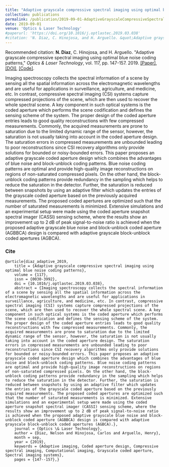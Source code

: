 ```yaml
---
title: "Adaptive grayscale compressive spectral imaging using optimal blue noise coding patterns"
collection: publications
permalink: /publication/2019-09-01-AdaptiveGrayscaleCompressiveSpectral
date: 2019-09-01
venue: 'Optics & Laser Technology'
#paperurl: 'https://doi.org/10.1016/j.optlastec.2019.03.038'
#citation: 'N. Diaz, C. Hinojosa, and H. Arguello. &quot;Adaptive grayscale compressive spectral imaging using optimal blue noise coding patterns.&quot; <i>Optics & Laser Technology</i>. vol. 117, pp. 147-157. 2019.'
---
```

Recommended citation: **N. Diaz**, C. Hinojosa, and H. Arguello. "Adaptive grayscale compressive spectral imaging using optimal blue noise coding patterns," <i>Optics & Laser Technology</i>, vol. 117, pp. 147-157. 2019. [[Paper]](http://nelson10.github.io/files/2019_Optics_and_lasers.pdf), [[DOI]](https://doi.org/10.1016/j.optlastec.2019.03.038), [[Code]](https://github.com/carlosh93/Adaptive-Grayscale-CSI-Blue-Noise-Patterns).

Imaging spectroscopy collects the spectral information of a scene by sensing all the spatial information across the electromagnetic wavelengths and are useful for applications in surveillance, agriculture, and medicine, etc. In contrast, compressive spectral imaging (CSI) systems capture compressed projections of the scene, which are then used to recover the whole spectral scene. A key component in such optical systems is the coded aperture which performs the scene codification and defines the sensing scheme of the system. The proper design of the coded aperture entries leads to good quality reconstructions with few compressed measurements. Commonly, the acquired measurements are prone to saturation due to the limited dynamic range of the sensor, however, the saturation is not usually taking into account in the coded aperture design. The saturation errors in compressed measurements are unbounded leading to poor reconstructions since CSI recovery algorithms only provide solutions for bounded or noisy-bounded errors. This paper proposes an adaptive grayscale coded aperture design which combines the advantages of blue noise and block-unblock coding patterns. Blue noise coding patterns are optimal and provide high-quality image reconstructions on regions of non-saturated compressed pixels. On the other hand, the block-unblock coding patterns provide redundancy in the sampling which helps to reduce the saturation in the detector. Further, the saturation is reduced between snapshots by using an adaptive filter which updates the entries of the grayscale coded aperture based on the previously acquired measurements. The proposed coded apertures are optimized such that the number of saturated measurements is minimized. Extensive simulations and an experimental setup were made using the coded aperture snapshot spectral imager (CASSI) sensing scheme, where the results show an improvement up to 2 dB of peak signal-to-noise ratio is achieved when the proposed adaptive grayscale blue noise and block-unblock coded aperture (AGBBCA) design is compared with adaptive grayscale block-unblock coded apertures (AGBCA).

### Cite
```
@article{diaz_adaptive_2019,
	title = {Adaptive grayscale compressive spectral imaging using optimal blue noise coding patterns},
	volume = {117},
	issn = {0030-3992},
	doi = {10.1016/j.optlastec.2019.03.038},
	abstract = {Imaging spectroscopy collects the spectral information of a scene by sensing all the spatial information across the electromagnetic wavelengths and are useful for applications in surveillance, agriculture, and medicine, etc. In contrast, compressive spectral imaging (CSI) systems capture compressed projections of the scene, which are then used to recover the whole spectral scene. A key component in such optical systems is the coded aperture which performs the scene codification and defines the sensing scheme of the system. The proper design of the coded aperture entries leads to good quality reconstructions with few compressed measurements. Commonly, the acquired measurements are prone to saturation due to the limited dynamic range of the sensor, however, the saturation is not usually taking into account in the coded aperture design. The saturation errors in compressed measurements are unbounded leading to poor reconstructions since CSI recovery algorithms only provide solutions for bounded or noisy-bounded errors. This paper proposes an adaptive grayscale coded aperture design which combines the advantages of blue noise and block-unblock coding patterns. Blue noise coding patterns are optimal and provide high-quality image reconstructions on regions of non-saturated compressed pixels. On the other hand, the block-unblock coding patterns provide redundancy in the sampling which helps to reduce the saturation in the detector. Further, the saturation is reduced between snapshots by using an adaptive filter which updates the entries of the grayscale coded aperture based on the previously acquired measurements. The proposed coded apertures are optimized such that the number of saturated measurements is minimized. Extensive simulations and an experimental setup were made using the coded aperture snapshot spectral imager (CASSI) sensing scheme, where the results show an improvement up to 2 dB of peak signal-to-noise ratio is achieved when the proposed adaptive grayscale blue noise and block-unblock coded aperture (AGBBCA) design is compared with adaptive grayscale block-unblock coded apertures (AGBCA).},
	journal = {Optics \& Laser Technology},
	author = {Diaz, Nelson and Hinojosa, Carlos and Arguello, Henry},
	month = sep,
	year = {2019},
	keywords = {Adaptive imaging, Coded aperture design, Compressive spectral imaging, Computational imaging, Grayscale coded aperture, Spectral imaging systems},
	pages = {147--157},}
```

